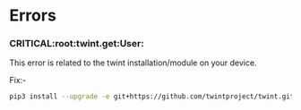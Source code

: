 # Errors

### CRITICAL:root:twint.get:User:

This error is related to the twint installation/module on your device.

Fix:-

```bash
pip3 install --upgrade -e git+https://github.com/twintproject/twint.git@origin/master#egg=twint
```
